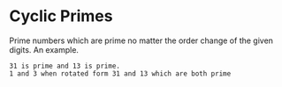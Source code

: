 # Cyclic Primes

Prime numbers which are prime no matter the order change of the given digits.
An example.

```plain
31 is prime and 13 is prime.
1 and 3 when rotated form 31 and 13 which are both prime
```
